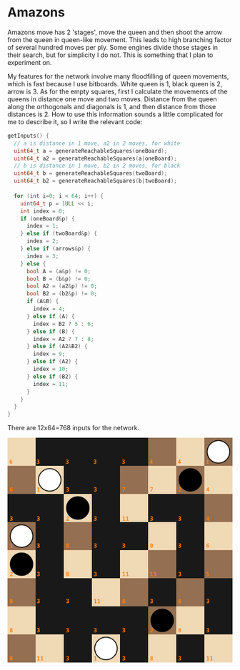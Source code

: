# Amazons

Amazons move has 2 'stages', move the queen and then shoot the arrow from the queen in queen-like movement. This leads to high branching factor of several hundred moves per ply. Some engines divide those stages in their search, but for simplicity I do not. This is something that I plan to experiment on.

My features for the network involve many floodfilling of queen movements, which is fast because I use bitboards. White queen is 1, black queen is 2, arrow is 3. As for the empty squares, first I calculate the movements of the queens in distance one move and two moves. Distance from the queen along the orthogonals and diagonals is 1, and then distance from those distances is 2. How to use this information sounds a little complicated for me to describe it, so I write the relevant code:

```C++
getInputs() {
  // a is distance in 1 move, a2 in 2 moves, for white
  uint64_t a = generateReachableSquares(oneBoard);
  uint64_t a2 = generateReachableSquares(a|oneBoard);
  // b is distance in 1 move, b2 in 2 moves, for black
  uint64_t b = generateReachableSquares(twoBoard);
  uint64_t b2 = generateReachableSquares(b|twoBoard);
  
  for (int i=0; i < 64; i++) {
    uint64_t p = 1ULL << i;
    int index = 0;
    if (oneBoard&p) {
      index = 1;
    } else if (twoBoard&p) {
      index = 2;
    } else if (arrows&p) {
      index = 3;
    } else {
      bool A = (a&p) != 0;
      bool B = (b&p) != 0;
      bool A2 = (a2&p) != 0;
      bool B2 = (b2&p) != 0;
      if (A&B) {
        index = 4;
      } else if (A) {
        index = B2 ? 5 : 6;
      } else if (B) {
        index = A2 ? 7 : 8;
      } else if (A2&B2) {
        index = 9;
      } else if (A2) {
        index = 10;
      } else if (B2) {
        index = 11;
      }
    }
  }
}
```

There are 12x64=768 inputs for the network.

![amazons](amazons.png "Amazons")
